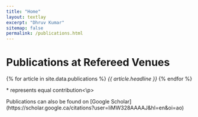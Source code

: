 ```yaml
---
title: "Home"
layout: textlay
excerpt: "Dhruv Kumar"
sitemap: false
permalink: /publications.html
---
```


# Publications at Refereed Venues
{% for article in site.data.publications %}
<em>{{ article.headline }}</em>
{% endfor %}
<p>* represents equal contribution<\p>
<p>Publications can also be found on [Google Scholar](https://scholar.google.ca/citations?user=IiMW328AAAAJ&hl=en&oi=ao)</p>
